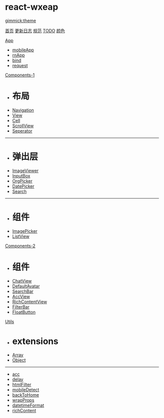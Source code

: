 # react-wxeap
[gimmick:theme](yeti)

[首页](index.md)
[更新日志](CHANGELOG.md)
[规范](RULES.md)
[TODO](TODO.md)
[颜色](constants.md)

[App]()

* [mobileApp](./app/mobileApp.md)
* [rnApp](./app/rnApp.md)
* [bind](./app/bind.md)
* [request](./app/request.md)

[Components-1]()

* # 布局
* [Navigation](./components/Navigation.md)
* [View](./components/View.md)
* [Cell](./components/Cell.md)
* [ScrollView](./components/ScrollView.md)
* [Seperator](./components/Seperator.md)
- - - - 
* # 弹出层
* [ImageViewer](./components/ImageViewer.md)
* [InputBox](./components/InputBox.md)
* [OrgPicker](./components/OrgPicker.md)
* [DatePicker](./components/DatePicker.md)
* [Search](./components/Search.md)
- - - - 
* # 组件
* [ImagePicker](./components/ImagePicker.md)
* [ListView](./components/ListView.md)


[Components-2]()

* # 组件
* [ChatView](./components/ChatView.md)
* [DefaultAvatar](./components/DefaultAvatar.md)
* [SearchBar](./components/SearchBar.md)
* [AccView](./components/AccView.md)
* [RichContentView](./components/RichContentView.md)
* [FilterBar](./components/FilterBar.md)
* [FloatButton](./components/FloatButton.md)

[Utils]()

* # extensions
* [Array](./utils/extensions/array.md)
* [Object](./utils/object.md)
- - - - 
* [acc](./utils/acc.md)
* [delay](./utils/delay.md)
* [htmlFilter](./utils/htmlFilter.md)
* [mobileDetect](./utils/mobileDetect.md)
* [backToHome](./utils/backToHome.md)
* [wrapProps](./utils/wrapProps.md)
* [datetimeFormat](./utils/datetimeFormat.md)
* [richContent](./utils/richContent.md)